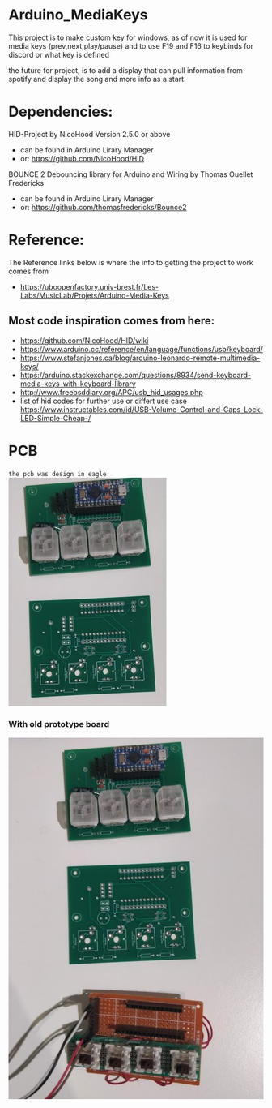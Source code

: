 # Arduino_MediaKeys

This project is to make custom key for windows, as of now it is used for media keys (prev,next,play/pause) and to use F19 and F16 to keybinds for discord or what key is defined

the future for project, is to add a display that can pull information from spotify and display the song and more info as a start.

# Dependencies:

HID-Project by NicoHood Version 2.5.0 or above

- can be found in Arduino Lirary Manager
- or: https://github.com/NicoHood/HID

BOUNCE 2 Debouncing library for Arduino and Wiring by Thomas Ouellet Fredericks
- can be found in Arduino Lirary Manager
- or:  https://github.com/thomasfredericks/Bounce2

# Reference:

The Reference links below is where the info to getting the project to work comes from

- https://uboopenfactory.univ-brest.fr/Les-Labs/MusicLab/Projets/Arduino-Media-Keys

## Most code inspiration comes from here:

- https://github.com/NicoHood/HID/wiki
- https://www.arduino.cc/reference/en/language/functions/usb/keyboard/
- https://www.stefanjones.ca/blog/arduino-leonardo-remote-multimedia-keys/
- https://arduino.stackexchange.com/questions/8934/send-keyboard-media-keys-with-keyboard-library
- http://www.freebsddiary.org/APC/usb_hid_usages.php
- list of hid codes for further use or differt use case
  https://www.instructables.com/id/USB-Volume-Control-and-Caps-Lock-LED-Simple-Cheap-/

# PCB

`the pcb was design in eagle`  
![](images/image1.jpg)

### With old prototype board

![](images/image2.jpg)
